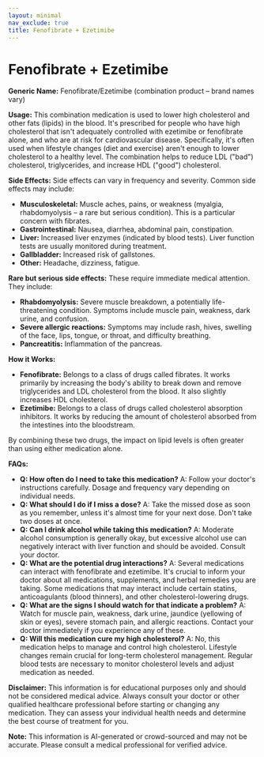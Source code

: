 ```yaml
---
layout: minimal
nav_exclude: true
title: Fenofibrate + Ezetimibe
---
```


# Fenofibrate + Ezetimibe

**Generic Name:** Fenofibrate/Ezetimibe (combination product – brand names vary)

**Usage:**  This combination medication is used to lower high cholesterol and other fats (lipids) in the blood.  It's prescribed for people who have high cholesterol that isn't adequately controlled with ezetimibe or fenofibrate alone, and who are at risk for cardiovascular disease.  Specifically, it's often used when lifestyle changes (diet and exercise) aren't enough to lower cholesterol to a healthy level.  The combination helps to reduce LDL ("bad") cholesterol, triglycerides, and increase HDL ("good") cholesterol.


**Side Effects:**  Side effects can vary in frequency and severity. Common side effects may include:

* **Musculoskeletal:** Muscle aches, pains, or weakness (myalgia, rhabdomyolysis – a rare but serious condition).  This is a particular concern with fibrates.
* **Gastrointestinal:** Nausea, diarrhea, abdominal pain, constipation.
* **Liver:** Increased liver enzymes (indicated by blood tests).  Liver function tests are usually monitored during treatment.
* **Gallbladder:** Increased risk of gallstones.
* **Other:** Headache, dizziness, fatigue.

**Rare but serious side effects:**  These require immediate medical attention.  They include:

* **Rhabdomyolysis:** Severe muscle breakdown, a potentially life-threatening condition.  Symptoms include muscle pain, weakness, dark urine, and confusion.
* **Severe allergic reactions:**  Symptoms may include rash, hives, swelling of the face, lips, tongue, or throat, and difficulty breathing.
* **Pancreatitis:** Inflammation of the pancreas.


**How it Works:**

* **Fenofibrate:**  Belongs to a class of drugs called fibrates. It works primarily by increasing the body's ability to break down and remove triglycerides and LDL cholesterol from the blood. It also slightly increases HDL cholesterol.
* **Ezetimibe:** Belongs to a class of drugs called cholesterol absorption inhibitors. It works by reducing the amount of cholesterol absorbed from the intestines into the bloodstream.

By combining these two drugs, the impact on lipid levels is often greater than using either medication alone.

**FAQs:**

* **Q: How often do I need to take this medication?** A:  Follow your doctor's instructions carefully.  Dosage and frequency vary depending on individual needs.
* **Q: What should I do if I miss a dose?** A:  Take the missed dose as soon as you remember, unless it's almost time for your next dose.  Don't take two doses at once.
* **Q: Can I drink alcohol while taking this medication?** A:  Moderate alcohol consumption is generally okay, but excessive alcohol use can negatively interact with liver function and should be avoided.  Consult your doctor.
* **Q:  What are the potential drug interactions?** A: Several medications can interact with fenofibrate and ezetimibe.  It's crucial to inform your doctor about all medications, supplements, and herbal remedies you are taking.  Some medications that may interact include certain statins, anticoagulants (blood thinners), and other cholesterol-lowering drugs.
* **Q:  What are the signs I should watch for that indicate a problem?** A: Watch for muscle pain, weakness, dark urine, jaundice (yellowing of skin or eyes), severe stomach pain, and allergic reactions.  Contact your doctor immediately if you experience any of these.
* **Q:  Will this medication cure my high cholesterol?** A: No, this medication helps to manage and control high cholesterol. Lifestyle changes remain crucial for long-term cholesterol management.  Regular blood tests are necessary to monitor cholesterol levels and adjust medication as needed.


**Disclaimer:** This information is for educational purposes only and should not be considered medical advice.  Always consult your doctor or other qualified healthcare professional before starting or changing any medication. They can assess your individual health needs and determine the best course of treatment for you.


**Note:** This information is AI-generated or crowd-sourced and may not be accurate. Please consult a medical professional for verified advice.